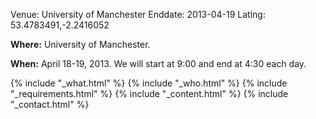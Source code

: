 Venue: University of Manchester
Enddate: 2013-04-19
Latlng: 53.4783491,-2.2416052

<p><strong>Where:</strong> University of Manchester.</p>
<p><strong>When:</strong> April 18-19, 2013. We will start at 9:00 and end at 4:30 each day.</p>
{% include "_what.html" %}
{% include "_who.html" %}
{% include "_requirements.html" %}
{% include "_content.html" %}
{% include "_contact.html" %}
